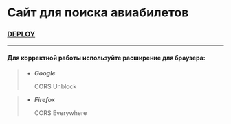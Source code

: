 # Сайт для поиска авиабилетов


### [DEPLOY](https://site-buying-air-tickets-github-io.vercel.app/)

---

#### Для корректной работы используйте расширение для браузера:

> - **_Google_**
> 
>    CORS Unblock


> - **_Firefox_**
>   
>   CORS Everywhere
